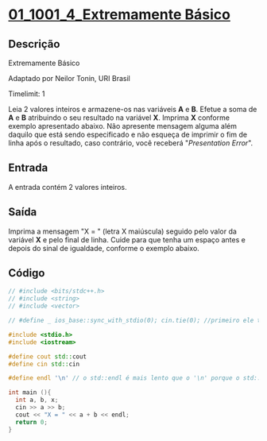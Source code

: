 # [01_1001_4_Extremamente Básico][1001]

[1001]: <https://judge.beecrowd.com/pt/problems/view/1001>

## Descrição

Extremamente Básico

Adaptado por Neilor Tonin, URI  Brasil

Timelimit: 1

Leia 2 valores inteiros e armazene-os nas variáveis **A** e **B**. Efetue a soma de **A** e **B** atribuindo o seu resultado na variável **X**. Imprima **X** conforme exemplo apresentado abaixo. Não apresente mensagem alguma além daquilo que está sendo especificado e não esqueça de imprimir o fim de linha após o resultado, caso contrário, você receberá "_Presentation Error_".

## Entrada

A entrada contém 2 valores inteiros.

## Saída

Imprima a mensagem "X = " (letra X maiúscula) seguido pelo valor da variável **X** e pelo final de linha. Cuide para que tenha um espaço antes e depois do sinal de igualdade, conforme o exemplo abaixo.

## Código

```cpp
// #include <bits/stdc++.h>
// #include <string>
// #include <vector>

// #define _ ios_base::sync_with_stdio(0); cin.tie(0); //primeiro ele tá desligando a sincronização para tornar mais rápido; cin geralmente é mais lento. O cin.tie desliga algum algum tipo de buffer.

#include <stdio.h>
#include <iostream>

#define cout std::cout
#define cin std::cin

#define endl '\n' // o std::endl é mais lento que o '\n' porque o std::endl faz um flush no buffer.

int main (){
  int a, b, x;
  cin >> a >> b;
  cout << "X = " << a + b << endl;
  return 0;
}
```
